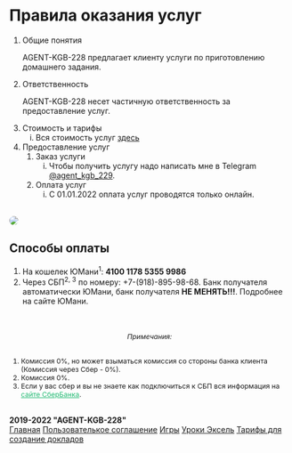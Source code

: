  <h1>Правила оказания услуг</h1>
<ol>
<li>Общие понятия
<p>AGENT-KGB-228 предлагает клиенту услуги по приготовлению домашнего задания.</p>
</li>
<li>Ответственность
<p>AGENT-KGB-228 несет частичную ответственность за предоставление услуг. </p>
</li>
<li> Стоимость и тарифы
 <ol type="i">
<li>Вся стоимость услуг <a href="/pay/tarifs/" style="margin: 0%; padding: 0%; ">здесь</a></li>
</ol>
</li>
<li> Предоставление услуг
<ol>
<li> Заказ услуги
<ol type="i">
<li>Чтобы получить услугу надо написать мне в Telegram <a href="https://t.me/agent_kgb_229" target="_blank" style="margin: 0%; padding: 0%;" target="_blank">@agent_kgb_229</a>. </li>
</ol>
</li>
<li>Оплата услуг
<ol type="i">
<li>С 01.01.2022 оплата услуг проводятся только онлайн.</li>
</ol>
</ol>
</li>
 </ol>
            <br>
            <img src="https://agent-kgb-228.github.io/X6gj2Q_seKo.jpg" style="border-radius: 10px;">
            <br>
   <h2 id="Способы оплаты">Способы оплаты</h2>
            <ol>
                <li>На кошелек ЮМани<sup>1</sup>: <b><a href="https://yoomoney.ru/to/4100117853559986"
                            style="margin: 0%; padding: 0%;  text-decoration: none;">4100 1178 5355 9986</a></b> </li>
                <li>Через СБП<sup>2, 3</sup> по номеру: +7-(918)-895-98-68. Банк получателя автоматически ЮМани, банк
                    получателя
                    <b>НЕ МЕНЯТЬ!!!</b>. Подробнее <a target="_blank" href="https://yoomoney.ru/page?id=536036"
                        style="margin: 0%; padding: 0%; text-decoration: none;">на
                        сайте ЮМани</a>.
                </li>
            </ol>
            <br>
            <div style="text-align: left; font-size: 1.4ch;">
                <h6 style="text-align: center;">Примечания:</h6>
                <ol>
                    <li>Комиссия 0%, но может взыматься комиссия со стороны банка клиента (Комиссия через Сбер - 0%).
                    </li>
                    <li>Комиссия 0%.</li>
                    <li>Если у вас сбер и вы не знаете как подключиться к СБП вся информация на <a target="_blank"
                            href="https://www.sberbank.ru/ru/person/remittance/sbp"
                            style="margin: 0%; padding: 0%; color: #21BA72;">
                            сайте СберБанка</a>. </li>
                </ol>
            </div>
            <br>
<footer>
 <b>2019-2022 "AGENT-KGB-228"</b> 
            <div class="re">
                <a href="/">Главная</a> 
              <a href="/privacy/">Пользователькое соглашение</a> 
                <a href="https://games.ru-stalin-ussr.ru/">Игры</a> 
              <a href="https://www.ru-stalin-ussr.ru/uroks/">Уроки Эксель</a>
                <a href="/pay/">Тарифы для создание докладов</a>
            </div>
        
</footer>
